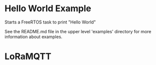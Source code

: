 # Hello World Example

Starts a FreeRTOS task to print "Hello World"

See the README.md file in the upper level 'examples' directory for more information about examples.
# LoRaMQTT
